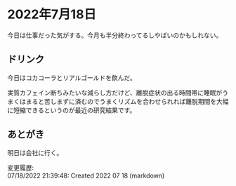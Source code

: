 # 2022年7月18日

今日は仕事だった気がする。今月も半分終わってるしやばいのかもしれない。

## ドリンク

今日はコカコーラとリアルゴールドを飲んだ。

実質カフェイン断ちみたいな減らし方だけど、離脱症状の出る時間帯に睡眠がうまくはまると苦しまずに済むのでうまくリズムを合わせられれば離脱期間を大幅に短縮できるというのが最近の研究結果です。

## あとがき

明日は会社に行く。

変更履歴:  
07/18/2022 21:39:48: Created 2022 07 18 (markdown)  

